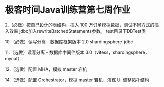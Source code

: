 # 极客时间Java训练营第七周作业
2.（必做）按自己设计的表结构，插入 100 万订单模拟数据，测试不同方式的插入效率
jdbc加入rewriteBatchedStatements参数。
test目录下DBTest类

10.（必做）读写分离 - 数据库框架版本 2.0
shardingsphere-jdbc

11.（选做）读写分离 - 数据库中间件版本 3.0（vitess，shardingsphere，mycat）

12.（选做）配置 MHA，模拟 master 宕机

14.（选做）配置 Orchestrator，模拟 master 宕机，演练 UI 调整拓扑结构